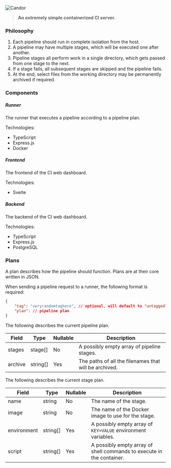 ![Candor](https://i.imgur.com/p4sM3iM.png)


> **An extremely simple containerized CI server.**

### Philosophy

1. Each pipeline should run in complete isolation from the host.
2. A pipeline may have multiple stages, which will be executed one after another.
3. Pipeline stages all perform work in a single directory, which gets passed from one stage to the next.
4. If a stage fails, all subsequent stages are skipped and the pipeline fails.
5. At the end, select files from the working directory may be permanently archived if required.


### Components

##### Runner

The runner that executes a pipeline according to a pipeline plan.

Technologies:
- TypeScript
- Express.js
- Docker

##### Frontend

The frontend of the CI web dashboard.

Technologies:
- Svelte

##### Backend

The backend of the CI web dashboard.

Technologies:
- TypeScript
- Express.js
- PostgreSQL

### Plans

A plan describes how the pipeline should function.
Plans are at their core written in JSON.

When sending a pipeline request to a runner, the following format is required:
```json
{
    "tag": "veryrandomtaghere", // optional, will default to "untagged"
    "plan": // pipeline plan
}
```

The following describes the current pipeline plan.

Field | Type | Nullable | Description
-- | -- | -- | --
stages | stage[] | No | A possibly empty array of pipeline stages.
archive | string[] | Yes | The paths of all the filenames that will be archived.

The following describes the current stage plan.

Field | Type | Nullable | Description
-- | -- | -- | --
name | string | No | The name of the stage.
image | string | No | The name of the Docker image to use for the stage.
environment | string[] | Yes | A possibly empty array of `KEY=VALUE` environment variables.
script | string[] | Yes | A possibly empty array of shell commands to execute in the container.